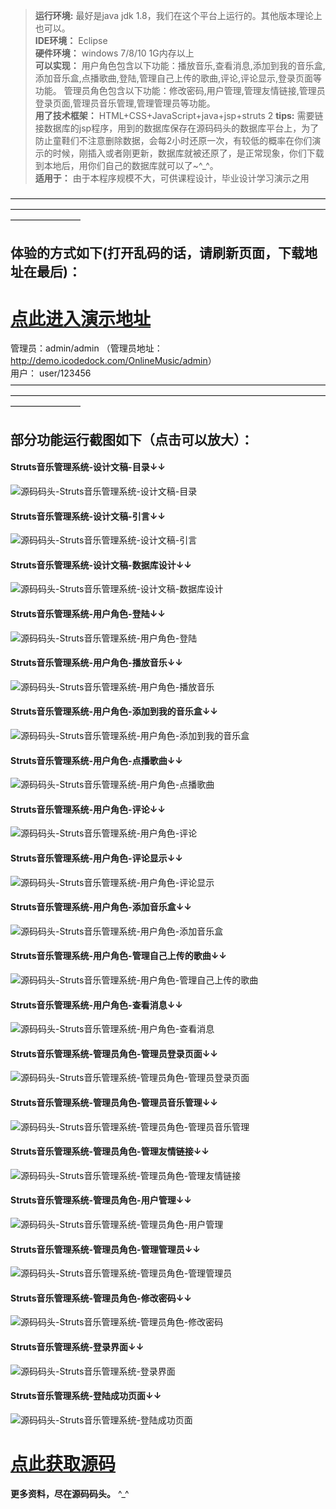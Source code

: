 >  **运行环境:** 最好是java jdk 1.8，我们在这个平台上运行的。其他版本理论上也可以。  
>  **IDE环境：** Eclipse  
>  **硬件环境：** windows 7/8/10 1G内存以上  
>  **可以实现：** 用户角色包含以下功能：播放音乐,查看消息,添加到我的音乐盒,添加音乐盒,点播歌曲,登陆,管理自己上传的歌曲,评论,评论显示,登录页面等功能。
管理员角色包含以下功能：修改密码,用户管理,管理友情链接,管理员登录页面,管理员音乐管理,管理管理员等功能。  
>  **用了技术框架：** HTML+CSS+JavaScript+java+jsp+struts 2 
>  **tips:** 需要链接数据库的jsp程序，用到的数据库保存在源码码头的数据库平台上，为了防止童鞋们不注意删除数据，会每2小时还原一次，有较低的概率在你们演示的时候，刚插入或者刚更新，数据库就被还原了，是正常现象，你们下载到本地后，用你们自己的数据库就可以了~^_^。  
>  **适用于：** 由于本程序规模不大，可供课程设计，毕业设计学习演示之用  
  

————————————————————————————————————————————————————————————————————————————————
## 体验的方式如下(打开乱码的话，请刷新页面，下载地址在最后)：  
# <a rel="nofollow"  href="http://demo.icodedock.com/OnlineMusic" target="_blank"><u>点此进入演示地址</u></a>
管理员：admin/admin  （管理员地址：<a rel="nofollow"  href="http://demo.icodedock.com/OnlineMusic/admin" target="_blank"><u>http://demo.icodedock.com/OnlineMusic/admin</u></a>）    
用户： user/123456  
————————————————————————————————————————————————————————————————————————————————
## 部分功能运行截图如下（点击可以放大）： 
#### Struts音乐管理系统-设计文稿-目录↓↓
![源码码头-Struts音乐管理系统-设计文稿-目录](http://images.icodedock.com/JAVA/JAVAEE/Struts%E9%9F%B3%E4%B9%90%E7%AE%A1%E7%90%86%E7%B3%BB%E7%BB%9F/%E8%AE%BE%E8%AE%A1%E6%96%87%E7%A8%BF/%E7%9B%AE%E5%BD%95.png?imageView2/0/format/jpg/interlace/1/q/100|watermark/1/image/aHR0cDovL2ltYWdlcy5pY29kZWRvY2suY29tL21hcmsucG5n/dissolve/80/gravity/SouthEast/dx/10/dy/10|imageslim)
#### Struts音乐管理系统-设计文稿-引言↓↓
![源码码头-Struts音乐管理系统-设计文稿-引言](http://images.icodedock.com/JAVA/JAVAEE/Struts%E9%9F%B3%E4%B9%90%E7%AE%A1%E7%90%86%E7%B3%BB%E7%BB%9F/%E8%AE%BE%E8%AE%A1%E6%96%87%E7%A8%BF/%E5%BC%95%E8%A8%80.png?imageView2/0/format/jpg/interlace/1/q/100|watermark/1/image/aHR0cDovL2ltYWdlcy5pY29kZWRvY2suY29tL21hcmsucG5n/dissolve/80/gravity/SouthEast/dx/10/dy/10|imageslim)
#### Struts音乐管理系统-设计文稿-数据库设计↓↓
![源码码头-Struts音乐管理系统-设计文稿-数据库设计](http://images.icodedock.com/JAVA/JAVAEE/Struts%E9%9F%B3%E4%B9%90%E7%AE%A1%E7%90%86%E7%B3%BB%E7%BB%9F/%E8%AE%BE%E8%AE%A1%E6%96%87%E7%A8%BF/%E6%95%B0%E6%8D%AE%E5%BA%93%E8%AE%BE%E8%AE%A1.png?imageView2/0/format/jpg/interlace/1/q/100|watermark/1/image/aHR0cDovL2ltYWdlcy5pY29kZWRvY2suY29tL21hcmsucG5n/dissolve/80/gravity/SouthEast/dx/10/dy/10|imageslim)
#### Struts音乐管理系统-用户角色-登陆↓↓
![源码码头-Struts音乐管理系统-用户角色-登陆](http://images.icodedock.com/JAVA/JAVAEE/Struts%E9%9F%B3%E4%B9%90%E7%AE%A1%E7%90%86%E7%B3%BB%E7%BB%9F/%E7%94%A8%E6%88%B7%E8%A7%92%E8%89%B2/%E7%99%BB%E9%99%86.png?imageView2/0/format/jpg/interlace/1/q/100|watermark/1/image/aHR0cDovL2ltYWdlcy5pY29kZWRvY2suY29tL21hcmsucG5n/dissolve/80/gravity/SouthEast/dx/10/dy/10|imageslim)
#### Struts音乐管理系统-用户角色-播放音乐↓↓
![源码码头-Struts音乐管理系统-用户角色-播放音乐](http://images.icodedock.com/JAVA/JAVAEE/Struts%E9%9F%B3%E4%B9%90%E7%AE%A1%E7%90%86%E7%B3%BB%E7%BB%9F/%E7%94%A8%E6%88%B7%E8%A7%92%E8%89%B2/%E6%92%AD%E6%94%BE%E9%9F%B3%E4%B9%90.png?imageView2/0/format/jpg/interlace/1/q/100|watermark/1/image/aHR0cDovL2ltYWdlcy5pY29kZWRvY2suY29tL21hcmsucG5n/dissolve/80/gravity/SouthEast/dx/10/dy/10|imageslim)
#### Struts音乐管理系统-用户角色-添加到我的音乐盒↓↓
![源码码头-Struts音乐管理系统-用户角色-添加到我的音乐盒](http://images.icodedock.com/JAVA/JAVAEE/Struts%E9%9F%B3%E4%B9%90%E7%AE%A1%E7%90%86%E7%B3%BB%E7%BB%9F/%E7%94%A8%E6%88%B7%E8%A7%92%E8%89%B2/%E6%B7%BB%E5%8A%A0%E5%88%B0%E6%88%91%E7%9A%84%E9%9F%B3%E4%B9%90%E7%9B%92.png?imageView2/0/format/jpg/interlace/1/q/100|watermark/1/image/aHR0cDovL2ltYWdlcy5pY29kZWRvY2suY29tL21hcmsucG5n/dissolve/80/gravity/SouthEast/dx/10/dy/10|imageslim)
#### Struts音乐管理系统-用户角色-点播歌曲↓↓
![源码码头-Struts音乐管理系统-用户角色-点播歌曲](http://images.icodedock.com/JAVA/JAVAEE/Struts%E9%9F%B3%E4%B9%90%E7%AE%A1%E7%90%86%E7%B3%BB%E7%BB%9F/%E7%94%A8%E6%88%B7%E8%A7%92%E8%89%B2/%E7%82%B9%E6%92%AD%E6%AD%8C%E6%9B%B2.png?imageView2/0/format/jpg/interlace/1/q/100|watermark/1/image/aHR0cDovL2ltYWdlcy5pY29kZWRvY2suY29tL21hcmsucG5n/dissolve/80/gravity/SouthEast/dx/10/dy/10|imageslim)
#### Struts音乐管理系统-用户角色-评论↓↓
![源码码头-Struts音乐管理系统-用户角色-评论](http://images.icodedock.com/JAVA/JAVAEE/Struts%E9%9F%B3%E4%B9%90%E7%AE%A1%E7%90%86%E7%B3%BB%E7%BB%9F/%E7%94%A8%E6%88%B7%E8%A7%92%E8%89%B2/%E8%AF%84%E8%AE%BA.png?imageView2/0/format/jpg/interlace/1/q/100|watermark/1/image/aHR0cDovL2ltYWdlcy5pY29kZWRvY2suY29tL21hcmsucG5n/dissolve/80/gravity/SouthEast/dx/10/dy/10|imageslim)
#### Struts音乐管理系统-用户角色-评论显示↓↓
![源码码头-Struts音乐管理系统-用户角色-评论显示](http://images.icodedock.com/JAVA/JAVAEE/Struts%E9%9F%B3%E4%B9%90%E7%AE%A1%E7%90%86%E7%B3%BB%E7%BB%9F/%E7%94%A8%E6%88%B7%E8%A7%92%E8%89%B2/%E8%AF%84%E8%AE%BA%E6%98%BE%E7%A4%BA.png?imageView2/0/format/jpg/interlace/1/q/100|watermark/1/image/aHR0cDovL2ltYWdlcy5pY29kZWRvY2suY29tL21hcmsucG5n/dissolve/80/gravity/SouthEast/dx/10/dy/10|imageslim)
#### Struts音乐管理系统-用户角色-添加音乐盒↓↓
![源码码头-Struts音乐管理系统-用户角色-添加音乐盒](http://images.icodedock.com/JAVA/JAVAEE/Struts%E9%9F%B3%E4%B9%90%E7%AE%A1%E7%90%86%E7%B3%BB%E7%BB%9F/%E7%94%A8%E6%88%B7%E8%A7%92%E8%89%B2/%E6%B7%BB%E5%8A%A0%E9%9F%B3%E4%B9%90%E7%9B%92.png?imageView2/0/format/jpg/interlace/1/q/100|watermark/1/image/aHR0cDovL2ltYWdlcy5pY29kZWRvY2suY29tL21hcmsucG5n/dissolve/80/gravity/SouthEast/dx/10/dy/10|imageslim)
#### Struts音乐管理系统-用户角色-管理自己上传的歌曲↓↓
![源码码头-Struts音乐管理系统-用户角色-管理自己上传的歌曲](http://images.icodedock.com/JAVA/JAVAEE/Struts%E9%9F%B3%E4%B9%90%E7%AE%A1%E7%90%86%E7%B3%BB%E7%BB%9F/%E7%94%A8%E6%88%B7%E8%A7%92%E8%89%B2/%E7%AE%A1%E7%90%86%E8%87%AA%E5%B7%B1%E4%B8%8A%E4%BC%A0%E7%9A%84%E6%AD%8C%E6%9B%B2.png?imageView2/0/format/jpg/interlace/1/q/100|watermark/1/image/aHR0cDovL2ltYWdlcy5pY29kZWRvY2suY29tL21hcmsucG5n/dissolve/80/gravity/SouthEast/dx/10/dy/10|imageslim)
#### Struts音乐管理系统-用户角色-查看消息↓↓
![源码码头-Struts音乐管理系统-用户角色-查看消息](http://images.icodedock.com/JAVA/JAVAEE/Struts%E9%9F%B3%E4%B9%90%E7%AE%A1%E7%90%86%E7%B3%BB%E7%BB%9F/%E7%94%A8%E6%88%B7%E8%A7%92%E8%89%B2/%E6%9F%A5%E7%9C%8B%E6%B6%88%E6%81%AF.png?imageView2/0/format/jpg/interlace/1/q/100|watermark/1/image/aHR0cDovL2ltYWdlcy5pY29kZWRvY2suY29tL21hcmsucG5n/dissolve/80/gravity/SouthEast/dx/10/dy/10|imageslim)
#### Struts音乐管理系统-管理员角色-管理员登录页面↓↓
![源码码头-Struts音乐管理系统-管理员角色-管理员登录页面](http://images.icodedock.com/JAVA/JAVAEE/Struts%E9%9F%B3%E4%B9%90%E7%AE%A1%E7%90%86%E7%B3%BB%E7%BB%9F/%E7%AE%A1%E7%90%86%E5%91%98%E8%A7%92%E8%89%B2/%E7%AE%A1%E7%90%86%E5%91%98%E7%99%BB%E5%BD%95%E9%A1%B5%E9%9D%A2.png?imageView2/0/format/jpg/interlace/1/q/100|watermark/1/image/aHR0cDovL2ltYWdlcy5pY29kZWRvY2suY29tL21hcmsucG5n/dissolve/80/gravity/SouthEast/dx/10/dy/10|imageslim)
#### Struts音乐管理系统-管理员角色-管理员音乐管理↓↓
![源码码头-Struts音乐管理系统-管理员角色-管理员音乐管理](http://images.icodedock.com/JAVA/JAVAEE/Struts%E9%9F%B3%E4%B9%90%E7%AE%A1%E7%90%86%E7%B3%BB%E7%BB%9F/%E7%AE%A1%E7%90%86%E5%91%98%E8%A7%92%E8%89%B2/%E7%AE%A1%E7%90%86%E5%91%98%E9%9F%B3%E4%B9%90%E7%AE%A1%E7%90%86.png?imageView2/0/format/jpg/interlace/1/q/100|watermark/1/image/aHR0cDovL2ltYWdlcy5pY29kZWRvY2suY29tL21hcmsucG5n/dissolve/80/gravity/SouthEast/dx/10/dy/10|imageslim)
#### Struts音乐管理系统-管理员角色-管理友情链接↓↓
![源码码头-Struts音乐管理系统-管理员角色-管理友情链接](http://images.icodedock.com/JAVA/JAVAEE/Struts%E9%9F%B3%E4%B9%90%E7%AE%A1%E7%90%86%E7%B3%BB%E7%BB%9F/%E7%AE%A1%E7%90%86%E5%91%98%E8%A7%92%E8%89%B2/%E7%AE%A1%E7%90%86%E5%8F%8B%E6%83%85%E9%93%BE%E6%8E%A5.png?imageView2/0/format/jpg/interlace/1/q/100|watermark/1/image/aHR0cDovL2ltYWdlcy5pY29kZWRvY2suY29tL21hcmsucG5n/dissolve/80/gravity/SouthEast/dx/10/dy/10|imageslim)
#### Struts音乐管理系统-管理员角色-用户管理↓↓
![源码码头-Struts音乐管理系统-管理员角色-用户管理](http://images.icodedock.com/JAVA/JAVAEE/Struts%E9%9F%B3%E4%B9%90%E7%AE%A1%E7%90%86%E7%B3%BB%E7%BB%9F/%E7%AE%A1%E7%90%86%E5%91%98%E8%A7%92%E8%89%B2/%E7%94%A8%E6%88%B7%E7%AE%A1%E7%90%86.png?imageView2/0/format/jpg/interlace/1/q/100|watermark/1/image/aHR0cDovL2ltYWdlcy5pY29kZWRvY2suY29tL21hcmsucG5n/dissolve/80/gravity/SouthEast/dx/10/dy/10|imageslim)
#### Struts音乐管理系统-管理员角色-管理管理员↓↓
![源码码头-Struts音乐管理系统-管理员角色-管理管理员](http://images.icodedock.com/JAVA/JAVAEE/Struts%E9%9F%B3%E4%B9%90%E7%AE%A1%E7%90%86%E7%B3%BB%E7%BB%9F/%E7%AE%A1%E7%90%86%E5%91%98%E8%A7%92%E8%89%B2/%E7%AE%A1%E7%90%86%E7%AE%A1%E7%90%86%E5%91%98.png?imageView2/0/format/jpg/interlace/1/q/100|watermark/1/image/aHR0cDovL2ltYWdlcy5pY29kZWRvY2suY29tL21hcmsucG5n/dissolve/80/gravity/SouthEast/dx/10/dy/10|imageslim)
#### Struts音乐管理系统-管理员角色-修改密码↓↓
![源码码头-Struts音乐管理系统-管理员角色-修改密码](http://images.icodedock.com/JAVA/JAVAEE/Struts%E9%9F%B3%E4%B9%90%E7%AE%A1%E7%90%86%E7%B3%BB%E7%BB%9F/%E7%AE%A1%E7%90%86%E5%91%98%E8%A7%92%E8%89%B2/%E4%BF%AE%E6%94%B9%E5%AF%86%E7%A0%81.png?imageView2/0/format/jpg/interlace/1/q/100|watermark/1/image/aHR0cDovL2ltYWdlcy5pY29kZWRvY2suY29tL21hcmsucG5n/dissolve/80/gravity/SouthEast/dx/10/dy/10|imageslim)
#### Struts音乐管理系统-登录界面↓↓
![源码码头-Struts音乐管理系统-登录界面](http://images.icodedock.com/JAVA/JAVAEE/Struts%E9%9F%B3%E4%B9%90%E7%AE%A1%E7%90%86%E7%B3%BB%E7%BB%9F/%E7%99%BB%E5%BD%95%E7%95%8C%E9%9D%A2.png?imageView2/0/format/jpg/interlace/1/q/100|watermark/1/image/aHR0cDovL2ltYWdlcy5pY29kZWRvY2suY29tL21hcmsucG5n/dissolve/80/gravity/SouthEast/dx/10/dy/10|imageslim)
#### Struts音乐管理系统-登陆成功页面↓↓
![源码码头-Struts音乐管理系统-登陆成功页面](http://images.icodedock.com/JAVA/JAVAEE/Struts%E9%9F%B3%E4%B9%90%E7%AE%A1%E7%90%86%E7%B3%BB%E7%BB%9F/%E7%99%BB%E9%99%86%E6%88%90%E5%8A%9F%E9%A1%B5%E9%9D%A2.png?imageView2/0/format/jpg/interlace/1/q/100|watermark/1/image/aHR0cDovL2ltYWdlcy5pY29kZWRvY2suY29tL21hcmsucG5n/dissolve/80/gravity/SouthEast/dx/10/dy/10|imageslim)
# <a rel="nofollow" href="http://www.icodedock.com/article/a34" target="_blank"><u>点此获取源码</u></a>
**更多资料，尽在源码码头。** ^_^
